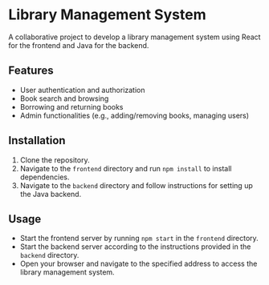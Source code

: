 # Library Management System

A collaborative project to develop a library management system using React for the frontend and Java for the backend.

## Features

- User authentication and authorization
- Book search and browsing
- Borrowing and returning books
- Admin functionalities (e.g., adding/removing books, managing users)

## Installation

1. Clone the repository.
2. Navigate to the `frontend` directory and run `npm install` to install dependencies.
3. Navigate to the `backend` directory and follow instructions for setting up the Java backend.

## Usage

- Start the frontend server by running `npm start` in the `frontend` directory.
- Start the backend server according to the instructions provided in the `backend` directory.
- Open your browser and navigate to the specified address to access the library management system.
